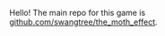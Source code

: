 Hello! The main repo for this game is [github.com/swangtree/the_moth_effect](https://github.com/swangtree/the_moth_effect).
